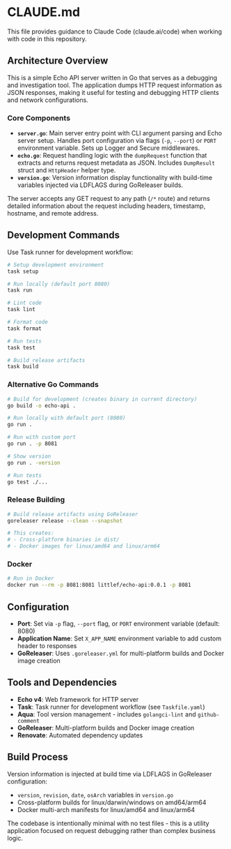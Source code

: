 # CLAUDE.md

This file provides guidance to Claude Code (claude.ai/code) when working with code in this repository.

## Architecture Overview

This is a simple Echo API server written in Go that serves as a debugging and investigation tool. The application dumps HTTP request information as JSON responses, making it useful for testing and debugging HTTP clients and network configurations.

### Core Components

- **`server.go`**: Main server entry point with CLI argument parsing and Echo server setup. Handles port configuration via flags (`-p`, `--port`) or `PORT` environment variable. Sets up Logger and Secure middlewares.
- **`echo.go`**: Request handling logic with the `dumpRequest` function that extracts and returns request metadata as JSON. Includes `DumpResult` struct and `HttpHeader` helper type.
- **`version.go`**: Version information display functionality with build-time variables injected via LDFLAGS during GoReleaser builds.

The server accepts any GET request to any path (`/*` route) and returns detailed information about the request including headers, timestamp, hostname, and remote address.

## Development Commands

Use Task runner for development workflow:

```bash
# Setup development environment
task setup

# Run locally (default port 8080)
task run

# Lint code
task lint

# Format code
task format

# Run tests
task test

# Build release artifacts
task build
```

### Alternative Go Commands

```bash
# Build for development (creates binary in current directory)
go build -o echo-api .

# Run locally with default port (8080)
go run . 

# Run with custom port
go run . -p 8081

# Show version
go run . -version

# Run tests
go test ./...
```

### Release Building

```bash
# Build release artifacts using GoReleaser
goreleaser release --clean --snapshot

# This creates:
# - Cross-platform binaries in dist/
# - Docker images for linux/amd64 and linux/arm64
```

### Docker

```bash
# Run in Docker
docker run --rm -p 8081:8081 littlef/echo-api:0.0.1 -p 8081
```

## Configuration

- **Port**: Set via `-p` flag, `--port` flag, or `PORT` environment variable (default: 8080)
- **Application Name**: Set `X_APP_NAME` environment variable to add custom header to responses
- **GoReleaser**: Uses `.goreleaser.yml` for multi-platform builds and Docker image creation

## Tools and Dependencies

- **Echo v4**: Web framework for HTTP server
- **Task**: Task runner for development workflow (see `Taskfile.yaml`)
- **Aqua**: Tool version management - includes `golangci-lint` and `github-comment`
- **GoReleaser**: Multi-platform builds and Docker image creation
- **Renovate**: Automated dependency updates

## Build Process

Version information is injected at build time via LDFLAGS in GoReleaser configuration:
- `version`, `revision`, `date`, `osArch` variables in `version.go`
- Cross-platform builds for linux/darwin/windows on amd64/arm64
- Docker multi-arch manifests for linux/amd64 and linux/arm64

The codebase is intentionally minimal with no test files - this is a utility application focused on request debugging rather than complex business logic.